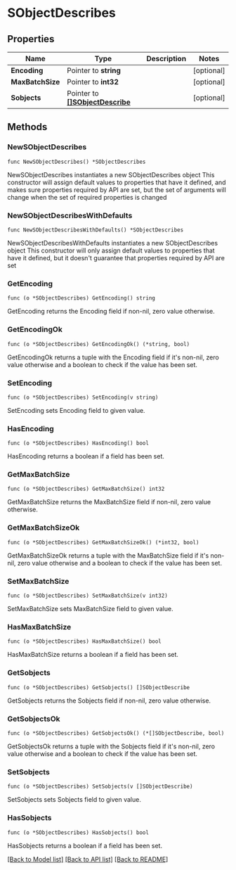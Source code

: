 # SObjectDescribes

## Properties

Name | Type | Description | Notes
------------ | ------------- | ------------- | -------------
**Encoding** | Pointer to **string** |  | [optional] 
**MaxBatchSize** | Pointer to **int32** |  | [optional] 
**Sobjects** | Pointer to [**[]SObjectDescribe**](SObjectDescribe.md) |  | [optional] 

## Methods

### NewSObjectDescribes

`func NewSObjectDescribes() *SObjectDescribes`

NewSObjectDescribes instantiates a new SObjectDescribes object
This constructor will assign default values to properties that have it defined,
and makes sure properties required by API are set, but the set of arguments
will change when the set of required properties is changed

### NewSObjectDescribesWithDefaults

`func NewSObjectDescribesWithDefaults() *SObjectDescribes`

NewSObjectDescribesWithDefaults instantiates a new SObjectDescribes object
This constructor will only assign default values to properties that have it defined,
but it doesn't guarantee that properties required by API are set

### GetEncoding

`func (o *SObjectDescribes) GetEncoding() string`

GetEncoding returns the Encoding field if non-nil, zero value otherwise.

### GetEncodingOk

`func (o *SObjectDescribes) GetEncodingOk() (*string, bool)`

GetEncodingOk returns a tuple with the Encoding field if it's non-nil, zero value otherwise
and a boolean to check if the value has been set.

### SetEncoding

`func (o *SObjectDescribes) SetEncoding(v string)`

SetEncoding sets Encoding field to given value.

### HasEncoding

`func (o *SObjectDescribes) HasEncoding() bool`

HasEncoding returns a boolean if a field has been set.

### GetMaxBatchSize

`func (o *SObjectDescribes) GetMaxBatchSize() int32`

GetMaxBatchSize returns the MaxBatchSize field if non-nil, zero value otherwise.

### GetMaxBatchSizeOk

`func (o *SObjectDescribes) GetMaxBatchSizeOk() (*int32, bool)`

GetMaxBatchSizeOk returns a tuple with the MaxBatchSize field if it's non-nil, zero value otherwise
and a boolean to check if the value has been set.

### SetMaxBatchSize

`func (o *SObjectDescribes) SetMaxBatchSize(v int32)`

SetMaxBatchSize sets MaxBatchSize field to given value.

### HasMaxBatchSize

`func (o *SObjectDescribes) HasMaxBatchSize() bool`

HasMaxBatchSize returns a boolean if a field has been set.

### GetSobjects

`func (o *SObjectDescribes) GetSobjects() []SObjectDescribe`

GetSobjects returns the Sobjects field if non-nil, zero value otherwise.

### GetSobjectsOk

`func (o *SObjectDescribes) GetSobjectsOk() (*[]SObjectDescribe, bool)`

GetSobjectsOk returns a tuple with the Sobjects field if it's non-nil, zero value otherwise
and a boolean to check if the value has been set.

### SetSobjects

`func (o *SObjectDescribes) SetSobjects(v []SObjectDescribe)`

SetSobjects sets Sobjects field to given value.

### HasSobjects

`func (o *SObjectDescribes) HasSobjects() bool`

HasSobjects returns a boolean if a field has been set.


[[Back to Model list]](../README.md#documentation-for-models) [[Back to API list]](../README.md#documentation-for-api-endpoints) [[Back to README]](../README.md)



